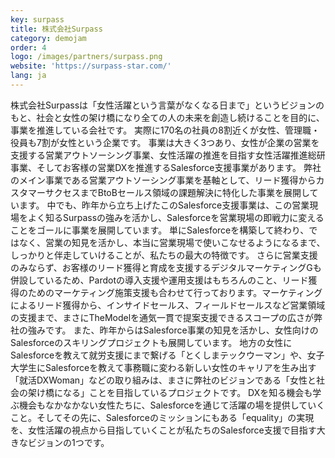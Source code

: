 ```yaml
---
key: surpass
title: 株式会社Surpass
category: demojam
order: 4
logo: /images/partners/surpass.png
website: 'https://surpass-star.com/'
lang: ja
---
```

株式会社Surpassは「女性活躍という言葉がなくなる日まで」というビジョンのもと、社会と女性の架け橋になり全ての人の未来を創造し続けることを目的に、事業を推進している会社です。
実際に170名の社員の8割近くが女性、管理職・役員も7割が女性という企業です。
事業は大きく3つあり、女性が企業の営業を支援する営業アウトソーシング事業、女性活躍の推進を目指す女性活躍推進総研事業、そしてお客様の営業DXを推進するSalesforce支援事業があります。
弊社のメイン事業である営業アウトソーシング事業を基軸として、リード獲得からカスタマーサクセスまでBtoBセールス領域の課題解決に特化した事業を展開しています。
中でも、昨年から立ち上げたこのSalesforce支援事業は、この営業現場をよく知るSurpassの強みを活かし、Salesforceを営業現場の即戦力に変えることをゴールに事業を展開しています。
単にSalesforceを構築して終わり、ではなく、営業の知見を活かし、本当に営業現場で使いこなせるようになるまで、しっかりと伴走していけることが、私たちの最大の特徴です。
さらに営業支援のみならず、お客様のリード獲得と育成を支援するデジタルマーケティングGも併設しているため、Pardotの導入支援や運用支援はもちろんのこと、リード獲得のためのマーケティング施策支援も合わせて行っております。マーケティングによるリード獲得から、インサイドセールス、フィールドセールスなど営業領域の支援まで、まさにTheModelを通気一貫で提案支援できるスコープの広さが弊社の強みです。
また、昨年からはSalesforce事業の知見を活かし、女性向けのSalesforceのスキリングプロジェクトも展開しています。
地方の女性にSalesforceを教えて就労支援にまで繋げる「とくしまテックウーマン」や、女子大学生にSalesforceを教えて事務職に変わる新しい女性のキャリアを生み出す「就活DXWoman」などの取り組みは、まさに弊社のビジョンである「女性と社会の架け橋になる」ことを目指しているプロジェクトです。
DXを知る機会も学ぶ機会もなかなかない女性たちに、Salesforceを通じて活躍の場を提供していくこと。そしてその先に、Salesforceのミッションにもある「equality」の実現を、女性活躍の視点から目指していくことが私たちのSalesforce支援で目指す大きなビジョンの1つです。